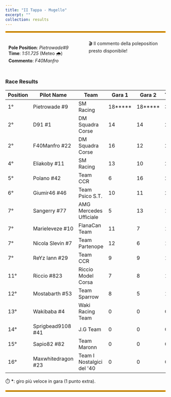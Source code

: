 ```yaml
---
title: "II Tappa - Mugello"
excerpt: ""
collection: results
---
```


<style>
  .container {
    display: flex;
    justify-content: space-between;
    flex-wrap: wrap; /* Allow wrapping on small screens */
  }

  .box {
    flex: 1;
    padding: 10px;
    box-sizing: border-box; /* Prevents padding from affecting width */
  }

video {
    width: 480px;
    height: 270px;
    margin-right: 20px;
}

  /* Media query for smaller screens */
  @media (max-width: 768px) {
    .container {
      flex-direction: column; /* Stack the divs vertically */
    }
  }
</style>

<hr style="border: 2px solid orange;" />

<div class="container">
    <div class="box">
        <p>
            <b>Pole Position</b>: <em>Pietrowade#9</em><br>
            <b>Time</b>: <em>1:51.725</em> (Meteo 🌧️)<br>
            <b>Commento</b>: <em>F40Manfro</em>
        </p>
    </div>
    <div class ="box">
        🎬 Il commento della poleposition presto disponibile!
    </div>
</div>

### Race Results

| **Position** | **Pilot Name**      | **Team**        | **Gara 1** | **Gara 2** | **Total** |
|--------------|---------------------|-----------------|------------|------------|-----------|
| 1°  | Pietrowade #9       | SM Racing                 | 18**\***  | 18**\*** | 39 |
| 2°  | D91 #1              | DM Squadra Corse          | 14 | 14 | 28 |
| 2°  | F40Manfro #22       | DM Squadra Corse          | 16 | 12 | 28 |
| 4°  | Eliakoby #11        | SM Racing                 | 13 | 10 | 23 |
| 5°  | Polano #42          | Team CCR                  | 6  | 16 | 22 |
| 6°  | Giumir46 #46        | Team Psico S.T.           | 10 | 11 | 21 |
| 7°  | Sangerry #77        | AMG Mercedes Ufficiale    | 5  | 13 | 18 |
| 7°  | Marieleveze #10     | FlanaCan Team             | 11 | 7  | 18 |
| 7°  | Nicola Slevin #7    | Team Partenope            | 12 | 6  | 18 |
| 7°  | ReYz Iann #29       | Team CCR                  | 9  | 9  | 18 |
| 11° | Riccio #823         | Riccio Model Corsa        | 7  | 8  | 15 |
| 12° | Mostabarth #53      | Team Sparrow              | 8  | 5  | 13 |
| 13° | Wakibaba #4         | Waki Racing Team          | 0  | 0  | 0  |
| 14° | Sprigbead9108 #41   | J.G Team                  | 0  | 0  | 0  |
| 15° | Sapio82 #82         | Team Maronn               | 0  | 0  | 0  |
| 16° | Maxwhitedragon #23  | Team I Nostalgici del '40 | 0  | 0  | 0  |

⏱️ **\***: giro più veloce in gara (1 punto extra).
<hr style="border: 2px solid orange;" />

